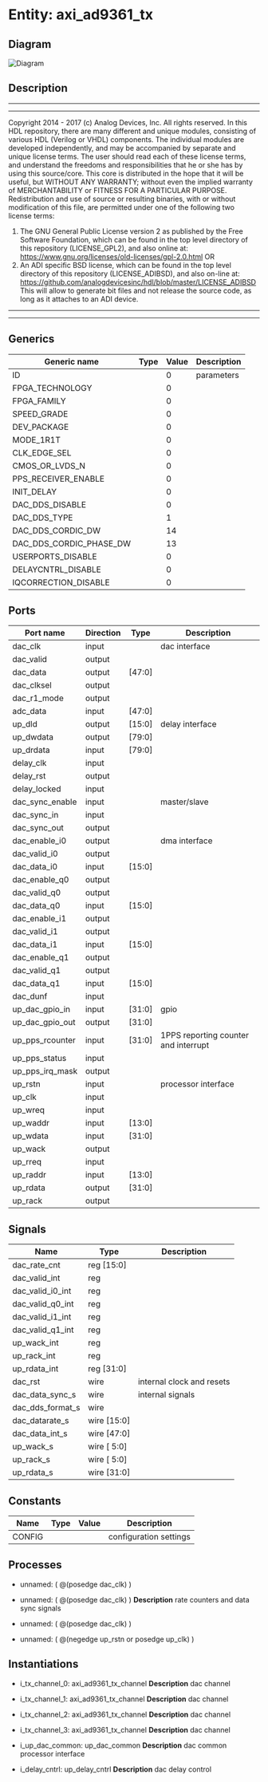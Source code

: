 # Entity: axi_ad9361_tx

## Diagram

![Diagram](axi_ad9361_tx.svg "Diagram")
## Description

***************************************************************************
 ***************************************************************************
 Copyright 2014 - 2017 (c) Analog Devices, Inc. All rights reserved.
 In this HDL repository, there are many different and unique modules, consisting
 of various HDL (Verilog or VHDL) components. The individual modules are
 developed independently, and may be accompanied by separate and unique license
 terms.
 The user should read each of these license terms, and understand the
 freedoms and responsibilities that he or she has by using this source/core.
 This core is distributed in the hope that it will be useful, but WITHOUT ANY
 WARRANTY; without even the implied warranty of MERCHANTABILITY or FITNESS FOR
 A PARTICULAR PURPOSE.
 Redistribution and use of source or resulting binaries, with or without modification
 of this file, are permitted under one of the following two license terms:
   1. The GNU General Public License version 2 as published by the
      Free Software Foundation, which can be found in the top level directory
      of this repository (LICENSE_GPL2), and also online at:
      <https://www.gnu.org/licenses/old-licenses/gpl-2.0.html>
 OR
   2. An ADI specific BSD license, which can be found in the top level directory
      of this repository (LICENSE_ADIBSD), and also on-line at:
      https://github.com/analogdevicesinc/hdl/blob/master/LICENSE_ADIBSD
      This will allow to generate bit files and not release the source code,
      as long as it attaches to an ADI device.
 ***************************************************************************
 ***************************************************************************
 
## Generics

| Generic name            | Type | Value | Description |
| ----------------------- | ---- | ----- | ----------- |
| ID                      |      | 0     | parameters  |
| FPGA_TECHNOLOGY         |      | 0     |             |
| FPGA_FAMILY             |      | 0     |             |
| SPEED_GRADE             |      | 0     |             |
| DEV_PACKAGE             |      | 0     |             |
| MODE_1R1T               |      | 0     |             |
| CLK_EDGE_SEL            |      | 0     |             |
| CMOS_OR_LVDS_N          |      | 0     |             |
| PPS_RECEIVER_ENABLE     |      | 0     |             |
| INIT_DELAY              |      | 0     |             |
| DAC_DDS_DISABLE         |      | 0     |             |
| DAC_DDS_TYPE            |      | 1     |             |
| DAC_DDS_CORDIC_DW       |      | 14    |             |
| DAC_DDS_CORDIC_PHASE_DW |      | 13    |             |
| USERPORTS_DISABLE       |      | 0     |             |
| DELAYCNTRL_DISABLE      |      | 0     |             |
| IQCORRECTION_DISABLE    |      | 0     |             |
## Ports

| Port name       | Direction | Type   | Description                          |
| --------------- | --------- | ------ | ------------------------------------ |
| dac_clk         | input     |        | dac interface                        |
| dac_valid       | output    |        |                                      |
| dac_data        | output    | [47:0] |                                      |
| dac_clksel      | output    |        |                                      |
| dac_r1_mode     | output    |        |                                      |
| adc_data        | input     | [47:0] |                                      |
| up_dld          | output    | [15:0] | delay interface                      |
| up_dwdata       | output    | [79:0] |                                      |
| up_drdata       | input     | [79:0] |                                      |
| delay_clk       | input     |        |                                      |
| delay_rst       | output    |        |                                      |
| delay_locked    | input     |        |                                      |
| dac_sync_enable | input     |        | master/slave                         |
| dac_sync_in     | input     |        |                                      |
| dac_sync_out    | output    |        |                                      |
| dac_enable_i0   | output    |        | dma interface                        |
| dac_valid_i0    | output    |        |                                      |
| dac_data_i0     | input     | [15:0] |                                      |
| dac_enable_q0   | output    |        |                                      |
| dac_valid_q0    | output    |        |                                      |
| dac_data_q0     | input     | [15:0] |                                      |
| dac_enable_i1   | output    |        |                                      |
| dac_valid_i1    | output    |        |                                      |
| dac_data_i1     | input     | [15:0] |                                      |
| dac_enable_q1   | output    |        |                                      |
| dac_valid_q1    | output    |        |                                      |
| dac_data_q1     | input     | [15:0] |                                      |
| dac_dunf        | input     |        |                                      |
| up_dac_gpio_in  | input     | [31:0] | gpio                                 |
| up_dac_gpio_out | output    | [31:0] |                                      |
| up_pps_rcounter | input     | [31:0] | 1PPS reporting counter and interrupt |
| up_pps_status   | input     |        |                                      |
| up_pps_irq_mask | output    |        |                                      |
| up_rstn         | input     |        | processor interface                  |
| up_clk          | input     |        |                                      |
| up_wreq         | input     |        |                                      |
| up_waddr        | input     | [13:0] |                                      |
| up_wdata        | input     | [31:0] |                                      |
| up_wack         | output    |        |                                      |
| up_rreq         | input     |        |                                      |
| up_raddr        | input     | [13:0] |                                      |
| up_rdata        | output    | [31:0] |                                      |
| up_rack         | output    |        |                                      |
## Signals

| Name             | Type           | Description                |
| ---------------- | -------------- | -------------------------- |
| dac_rate_cnt     | reg     [15:0] |                            |
| dac_valid_int    | reg            |                            |
| dac_valid_i0_int | reg            |                            |
| dac_valid_q0_int | reg            |                            |
| dac_valid_i1_int | reg            |                            |
| dac_valid_q1_int | reg            |                            |
| up_wack_int      | reg            |                            |
| up_rack_int      | reg            |                            |
| up_rdata_int     | reg     [31:0] |                            |
| dac_rst          | wire           | internal clock and resets  |
| dac_data_sync_s  | wire           | internal signals           |
| dac_dds_format_s | wire           |                            |
| dac_datarate_s   | wire [15:0]    |                            |
| dac_data_int_s   | wire [47:0]    |                            |
| up_wack_s        | wire [ 5:0]    |                            |
| up_rack_s        | wire [ 5:0]    |                            |
| up_rdata_s       | wire [31:0]    |                            |
## Constants

| Name   | Type | Value | Description             |
| ------ | ---- | ----- | ----------------------- |
| CONFIG |      |       | configuration settings  |
## Processes
- unnamed: ( @(posedge dac_clk) )
- unnamed: ( @(posedge dac_clk) )
**Description**
rate counters and data sync signals

- unnamed: ( @(posedge dac_clk) )
- unnamed: ( @(negedge up_rstn or posedge up_clk) )
## Instantiations

- i_tx_channel_0: axi_ad9361_tx_channel
**Description**
dac channel

- i_tx_channel_1: axi_ad9361_tx_channel
**Description**
dac channel

- i_tx_channel_2: axi_ad9361_tx_channel
**Description**
dac channel

- i_tx_channel_3: axi_ad9361_tx_channel
**Description**
dac channel

- i_up_dac_common: up_dac_common
**Description**
dac common processor interface

- i_delay_cntrl: up_delay_cntrl
**Description**
dac delay control

